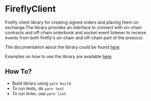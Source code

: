 # FireflyClient
Firefly client library for creating signed orders and placing them on exchange.The library provides an interface to connect with on-chain contracts and off-chain orderbook and socket event listener to receive events from both firefly's on-chain and off-chain part of the protocol. 

The documentation about the library could be found [here](http://www.docs.firefly.exchange.s3-website-us-east-1.amazonaws.com/)

Examples on how to use the library are available [here](https://github.com/fireflyprotocol/FireflyClient/tree/main/examples)

## How To?
- Build library using `yarn build`
- To run tests, do `yarn test`
- To run linter, use `yarn lint`
